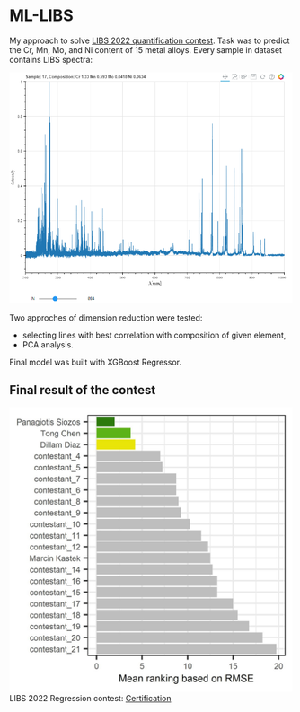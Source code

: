 # ML-LIBS

My approach to solve [LIBS 2022 quantification contest](https://libs2022.com/). Task was to predict the Cr, Mn, Mo, and Ni content of 15 metal alloys. 
Every sample in dataset contains LIBS spectra:

![](https://github.com/MKastek/ML-LIBS/blob/f6959529fe8640bdc8797b75db22888687925a59/images/libs_sample_spectrum.PNG?raw=true)  

Two approches of dimension reduction were tested:
- selecting lines with best correlation with composition of given element,
- PCA analysis.

Final model was built with XGBoost Regressor.

## Final result of the contest
![alt text](https://github.com/MKastek/ML-LIBS/blob/f33801ec87d9302a152d33cdfb89cafd17d85a28/images/final_result_rmse.jpeg?raw_data=True)  
LIBS 2022 Regression contest: [Certification](https://github.com/MKastek/ML-LIBS/blob/master/download/certificationLetter_MarcinKastek_signed.pdf?raw_data=True)
